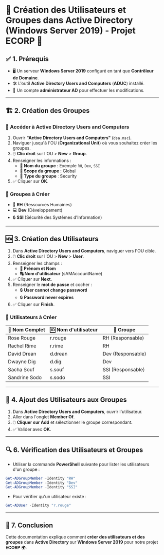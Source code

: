 # 📘 Création des Utilisateurs et Groupes dans Active Directory (Windows Server 2019) - Projet **ECORP** 🚀

## ✅ 1. Prérequis
- 🖥️ Un serveur **Windows Server 2019** configuré en tant que **Contrôleur de Domaine**.
- 🛠️ L'outil **Active Directory Users and Computers** (**ADUC**) installé.
- 🔑 Un compte **administrateur AD** pour effectuer les modifications.

---

## 🏗️ 2. Création des Groupes
### 🎯 Accéder à Active Directory Users and Computers
1. Ouvrir **"Active Directory Users and Computers"** (`dsa.msc`).
2. Naviguer jusqu'à l'OU (**Organizational Unit**) où vous souhaitez créer les groupes.
3. 🖱️ **Clic droit** sur l'OU > **New** > **Group**.
4. Renseigner les informations :
   - **📌 Nom du groupe** : Exemple `RH`, `Dev`, `SSI`
   - **📌 Scope du groupe** : Global
   - **📌 Type du groupe** : Security
5. ✅ Cliquer sur **OK**.

### 📂 Groupes à Créer
- 👥 **RH** (Ressources Humaines)
- 💻 **Dev** (Développement)
- 🔒 **SSI** (Sécurité des Systèmes d'Information)

---

## 🆕 3. Création des Utilisateurs
1. Dans **Active Directory Users and Computers**, naviguer vers l'OU cible.
2. 🖱️ **Clic droit** sur l'OU > **New** > **User**.
3. Renseigner les champs :
   - **👤 Prénom et Nom**
   - **🔠 Nom d'utilisateur** (sAMAccountName)
4. ✅ Cliquer sur **Next**.
5. Renseigner le **mot de passe** et cocher :
   - 🔒 **User cannot change password**
   - 🔒 **Password never expires**
6. ✅ Cliquer sur **Finish**.

### 📜 Utilisateurs à Créer
| 👤 Nom Complet | 🆔 Nom d'utilisateur | 📌 Groupe |
|--------------|----------------|--------|
| Rose Rouge  | r.rouge        | RH (Responsable) |
| Rachel Rime | r.rime         | RH |
| David Drean | d.drean        | Dev (Responsable) |
| Dwayne Dig  | d.dig          | Dev |
| Sacha Souf  | s.souf         | SSI (Responsable) |
| Sandrine Sodo | s.sodo       | SSI |

---

## 🔗 4. Ajout des Utilisateurs aux Groupes
1. Dans **Active Directory Users and Computers**, ouvrir l'utilisateur.
2. Aller dans l'onglet **Member Of**.
3. 🖱️ **Cliquer sur Add** et sélectionner le groupe correspondant.
4. ✅ Valider avec **OK**.

---

## 🔍 6. Vérification des Utilisateurs et Groupes
- Utiliser la commande **PowerShell** suivante pour lister les utilisateurs d'un groupe :

```powershell
Get-ADGroupMember -Identity "RH"
Get-ADGroupMember -Identity "Dev"
Get-ADGroupMember -Identity "SSI"
```

- Pour vérifier qu'un utilisateur existe :

```powershell
Get-ADUser -Identity "r.rouge"
```

---

## 🎯 7. Conclusion
Cette documentation explique comment **créer des utilisateurs et des groupes** dans **Active Directory** sur **Windows Server 2019** pour notre projet **ECORP** 🌍. 

